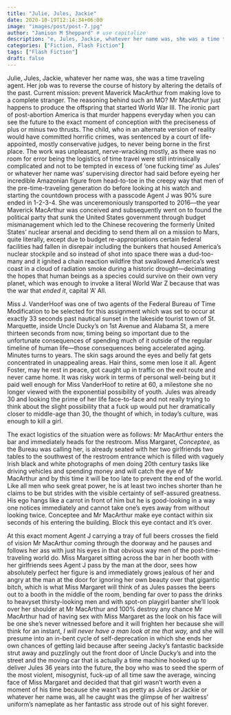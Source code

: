 ```yaml
---
title: "Julie, Jules, Jackie"
date: 2020-10-19T12:14:34+06:00
image: "images/post/post-7.jpg"
author: "Jamison M Sheppard" # use capitalize
description: "e, Jules, Jackie, whatever her name was, she was a time traveling agent"
categories: ["Fiction, Flash Fiction"]
tags: ["Flash Fiction"]
draft: false
---
```


Julie, Jules, Jackie, whatever her name was, she was a time traveling agent. Her job was to reverse the course of history by altering the details of the past. Current mission: prevent Maverick MacArthur from making love to a complete stranger. The reasoning behind such an MO? Mr MacArthur just happens to produce the offspring that started World War III. The ironic part of post-abortion America is that murder happens everyday when you can see the future to the exact moment of conception with the preciseness of plus or minus two thrusts. The child, who in an alternate version of reality would have committed horrific crimes, was sentenced by a court of life-appointed, mostly conservative judges, to never being borne in the first place. The work was unpleasant, nerve-wracking mostly, as there was no room for error being the logistics of time travel were still intrinsically complicated and not to be tempted in excess of ‘one fucking time‘ as Jules’ or whatever her name was’ supervising director had said before eyeing her incredible Amazonian figure from head-to-toe in the creepy way that men of the pre-time-traveling generation do before looking at his watch and starting the countdown process with a passcode Agent J was 90% sure ended in 1-2-3-4. She was unceremoniously transported to 2016—the year Maverick MacArthur was conceived and subsequently went on to found the political party that sunk the United States government through budget mismanagement which led to the Chinese recovering the formerly United States’ nuclear arsenal and deciding to send them all on a mission to Mars, quite literally, except due to budget re-appropriations certain federal facilities had fallen in disrepair including the bunkers that housed America’s nuclear stockpile and so instead of shot into space there was a dud-too-many and it ignited a chain reaction wildfire that swallowed America’s west coast in a cloud of radiation smoke during a historic drought—decimating the hopes that human beings as a species could survive on their own very planet, which was enough to invoke a literal World War Z because that was the war that *ended it*, capital ‘A’ All.

Miss J. VanderHoof was one of two agents of the Federal Bureau of Time Modification to be selected for this assignment which was set to occur at exactly 33 seconds past nautical sunset in the lakeside tourist town of St. Marquette, inside Uncle Ducky’s on 1st Avenue and Alabama St, a mere thirteen seconds from now, timing being so important due to the unfortunate consequences of spending much of it outside of the regular timeline of human life—those consequences being accelerated aging. Minutes turns to years. The skin sags around the eyes and belly fat gets concentrated in unappealing areas. Hair thins, some men lose it all. Agent Foster, may he rest in peace, got caught up in traffic on the exit route and never came home. It was risky work in terms of personal well-being but it paid well enough for Miss VanderHoof to retire at 60, a milestone she no longer viewed with the exponential possibility of youth. Jules was already 30 and looking the prime of her life face-to-face and not really trying to think about the slight possibility that a fuck up would put her dramatically closer to middle-age than 30, the thought of which, in today’s culture, was enough to kill a girl.

The exact logistics of the situation were as follows: Mr MacArthur enters the bar and immediately heads for the restroom. Miss Margaret, *Conceptee*, as the Bureau was calling her, is already seated with her two girlfriends two tables to the southwest of the restroom entrance which is filled with vaguely Irish black and white photographs of men doing 20th century tasks like driving vehicles and spending money and will catch the eye of Mr MacArthur and by this time it will be too late to prevent the end of the world. Like all men who seek great power, he is at least two inches shorter than he claims to be but strides with the visible certainty of self-assured greatness. His ego hangs like a carrot in front of him but he is good-looking in a way one notices immediately and cannot take one’s eyes away from without looking twice. Conceptee and Mr MacArthur make eye contact within six seconds of his entering the building. Block this eye contact and it’s over.

At this exact moment Agent J carrying a tray of full beers crosses the field of vision Mr MacArthur coming through the doorway and he pauses and follows her ass with just his eyes in that obvious way men of the post-time-traveling world do. Miss Margaret sitting across the bar in her booth with her girlfriends sees Agent J pass by the man at the door, sees how absolutely perfect her figure is and immediately grows jealous of her and angry at the man at the door for ignoring her own beauty over that gigantic bitch, which is what Miss Margaret will think of as Jules passes the beers out to a booth in the middle of the room, bending far over to pass the drinks to heavyset thirsty-looking men and with spot-on playgirl banter  she’ll look over her shoulder at Mr MacArthur and 100% destroy any chance Mr MacArthur had of having sex with Miss Margaret as the look on his face will be one she’s never witnessed before and it will frighten her because she will think for an instant, *I will never have a man look at me that way,* and she will presume into an in-bent cycle of self-deprecation in which she ends her own chances of getting laid because after seeing Jacky’s fantastic backside strut away and puzzlingly out the front door of Uncle Ducky’s and into the street and the moving car that is actually a time machine hooked up to deliver Jules 36 years into the future, the boy who was to seed the sperm of the most violent, misogynist, fuck-up of all time saw the average, wincing face of Miss Margaret and decided that that girl wasn’t worth even a moment of his time because she wasn’t as pretty as Jules or Jackie or whatever her name was, all he caught was the glimpse of her waitress’ uniform’s nameplate as her fantastic ass strode out of his sight forever.
